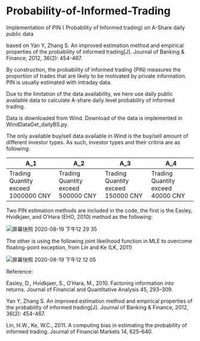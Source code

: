 # Probability-of-Informed-Trading
Implementation of PIN ( Probability of Informed trading) on A-Share daily public data 



based on  Yan Y, Zhang S. An improved estimation method and empirical properties of the probability of informed trading[J]. Journal of Banking &amp; Finance, 2012, 36(2): 454-467.


By construction, the probability of informed trading (PIN) measures the proportion of trades that are likely to be motivated by private information. PIN is usually estimated with intraday data.

Due to the limitation of the data availability, we here use daily public available data to calculate A-share daily level probabiliry of informed trading.

Data is downloaded from Wind. Download of the data is implemented in WindDataGet_dailyBS.py. 

The only available buy/sell data available in Wind is the buy/sell amount of different investor types. As such, investor types and their critiria are as following:


| A_1 | A_2 | A_3 | A_4|
|----|-----|-----|-----|
|Trading Quantity exceed 1000000 CNY | Trading Quantity exceed 500000 CNY |Trading Quantity exceed 150000 CNY |Trading Quantity exceed 40000 CNY|


Two PIN estimation methods are included in the code, the first is the Easley, Hvidkjaer, and O’Hara (EHO, 2010)  method as the following:



![屏幕快照 2020-08-19 下午12 29 35](https://user-images.githubusercontent.com/43864477/90629661-aba40600-e217-11ea-8830-135333a771dd.png)



The other is using the following joint likelihood function in MLE to overcome floating-point exception, from Lin and Ke (LK, 2011) 



![屏幕快照 2020-08-19 下午12 12 05](https://user-images.githubusercontent.com/43864477/90628763-18b69c00-e216-11ea-9445-a9267074b1e5.png)



Reference: 

Easley, D., Hvidkjaer, S., O’Hara, M., 2010. Factoring information into returns. Journal of Financial and Quantitative Analysis 45, 293–309.

Yan Y, Zhang S. An improved estimation method and empirical properties of the probability of informed trading[J]. Journal of Banking &amp; Finance, 2012, 36(2): 454-467.

Lin, H.W., Ke, W.C., 2011. A computing bias in estimating the probability of informed trading. Journal of Financial Markets 14, 625–640.
